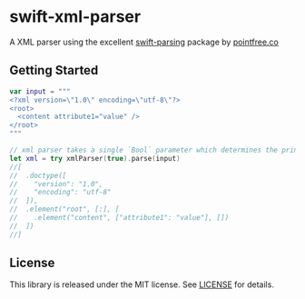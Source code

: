 # swift-xml-parser

A XML parser using the excellent [swift-parsing][swift-parsing] package by [pointfree.co][pointfree]

## Getting Started

```swift
var input = """
<?xml version=\"1.0\" encoding=\"utf-8\"?>
<root>
  <content attribute1="value" />
</root>
"""

// xml parser takes a single `Bool` parameter which determines the printing mode (with or without newlines/indentation)
let xml = try xmlParser(true).parse(input)
//[
//  .doctype([
//    "version": "1.0", 
//    "encoding": "utf-8"
//  ]), 
//  .element("root", [:], [
//    .element("content", ["attribute1": "value"], [])
//  ])
//]
```

## License

This library is released under the MIT license. See [LICENSE](LICENSE) for details.

[swift-parsing]: https://github.com/pointfreeco/swift-parsing
[pointfree]: https://pointfree.co
